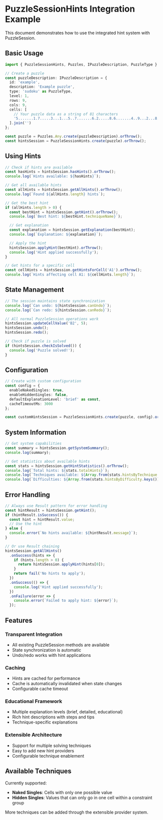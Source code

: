 # PuzzleSessionHints Integration Example

This document demonstrates how to use the integrated hint system with PuzzleSession.

## Basic Usage

```typescript
import { PuzzleSessionHints, Puzzles, IPuzzleDescription, PuzzleType } from '@fgv/ts-sudoku-lib';

// Create a puzzle
const puzzleDescription: IPuzzleDescription = {
  id: 'example',
  description: 'Example puzzle',
  type: 'sudoku' as PuzzleType,
  level: 1,
  rows: 9,
  cols: 9,
  cells: [
    // Your puzzle data as a string of 81 characters
    '5.......1.7.....3...1...5..7.......6.2.....8.6.......4..9...2...8.....7.3.......9'
  ].join('')
};

const puzzle = Puzzles.Any.create(puzzleDescription).orThrow();
const hintsSession = PuzzleSessionHints.create(puzzle).orThrow();
```

## Using Hints

```typescript
// Check if hints are available
const hasHints = hintsSession.hasHints().orThrow();
console.log(`Hints available: ${hasHints}`);

// Get all available hints
const allHints = hintsSession.getAllHints().orThrow();
console.log(`Found ${allHints.length} hints`);

// Get the best hint
if (allHints.length > 0) {
  const bestHint = hintsSession.getHint().orThrow();
  console.log(`Best hint: ${bestHint.techniqueName}`);

  // Get explanation
  const explanation = hintsSession.getExplanation(bestHint);
  console.log(`Explanation: ${explanation}`);

  // Apply the hint
  hintsSession.applyHint(bestHint).orThrow();
  console.log('Hint applied successfully');
}

// Get hints for a specific cell
const cellHints = hintsSession.getHintsForCell('A1').orThrow();
console.log(`Hints affecting cell A1: ${cellHints.length}`);
```

## State Management

```typescript
// The session maintains state synchronization
console.log(`Can undo: ${hintsSession.canUndo}`);
console.log(`Can redo: ${hintsSession.canRedo}`);

// All normal PuzzleSession operations work
hintsSession.updateCellValue('B2', 5);
hintsSession.undo();
hintsSession.redo();

// Check if puzzle is solved
if (hintsSession.checkIsSolved()) {
  console.log('Puzzle solved!');
}
```

## Configuration

```typescript
// Create with custom configuration
const config = {
  enableNakedSingles: true,
  enableHiddenSingles: false,
  defaultExplanationLevel: 'brief' as const,
  cacheTimeoutMs: 3000
};

const customHintsSession = PuzzleSessionHints.create(puzzle, config).orThrow();
```

## System Information

```typescript
// Get system capabilities
const summary = hintsSession.getSystemSummary();
console.log(summary);

// Get statistics about available hints
const stats = hintsSession.getHintStatistics().orThrow();
console.log(`Total hints: ${stats.totalHints}`);
console.log(`Techniques available: ${Array.from(stats.hintsByTechnique.keys()).join(', ')}`);
console.log(`Difficulties: ${Array.from(stats.hintsByDifficulty.keys()).join(', ')}`);
```

## Error Handling

```typescript
// Always use Result pattern for error handling
const hintResult = hintsSession.getHint();
if (hintResult.isSuccess()) {
  const hint = hintResult.value;
  // Use the hint
} else {
  console.error(`No hints available: ${hintResult.message}`);
}

// Or use Result chaining
hintsSession.getAllHints()
  .onSuccess(hints => {
    if (hints.length > 0) {
      return hintsSession.applyHint(hints[0]);
    }
    return fail('No hints to apply');
  })
  .onSuccess(() => {
    console.log('Hint applied successfully');
  })
  .onFailure(error => {
    console.error(`Failed to apply hint: ${error}`);
  });
```

## Features

### Transparent Integration
- All existing PuzzleSession methods are available
- State synchronization is automatic
- Undo/redo works with hint applications

### Caching
- Hints are cached for performance
- Cache is automatically invalidated when state changes
- Configurable cache timeout

### Educational Framework
- Multiple explanation levels (brief, detailed, educational)
- Rich hint descriptions with steps and tips
- Technique-specific explanations

### Extensible Architecture
- Support for multiple solving techniques
- Easy to add new hint providers
- Configurable technique enablement

## Available Techniques

Currently supported:
- **Naked Singles**: Cells with only one possible value
- **Hidden Singles**: Values that can only go in one cell within a constraint group

More techniques can be added through the extensible provider system.